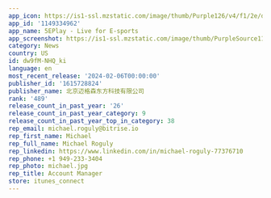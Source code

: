 ```yaml
---
app_icon: https://is1-ssl.mzstatic.com/image/thumb/Purple126/v4/f1/2e/d1/f12ed172-82ac-0598-adcc-aebee9b4779f/AppIcon-0-1x_U007emarketing-0-5-0-0-85-220-0.png/1024x1024bb.png
app_id: '1149334962'
app_name: 5EPlay - Live for E-sports
app_screenshot: https://is1-ssl.mzstatic.com/image/thumb/PurpleSource116/v4/6b/e5/d0/6be5d0eb-7f8f-0e72-e469-69b533d51264/cc9beba9-d0bc-4393-8d51-2c9e7107e0e8_p1.jpg/1242x2688bb.png
category: News
country: US
id: dw9fM-NHQ_ki
language: en
most_recent_release: '2024-02-06T00:00:00'
publisher_id: '1615728824'
publisher_name: 北京迈格森东方科技有限公司
rank: '489'
release_count_in_past_year: '26'
release_count_in_past_year_category: 9
release_count_in_past_year_top_in_category: 38
rep_email: michael.roguly@bitrise.io
rep_first_name: Michael
rep_full_name: Michael Roguly
rep_linkedin: https://www.linkedin.com/in/michael-roguly-77376710
rep_phone: +1 949-233-3404
rep_photo: michael.jpg
rep_title: Account Manager
store: itunes_connect
---
```


